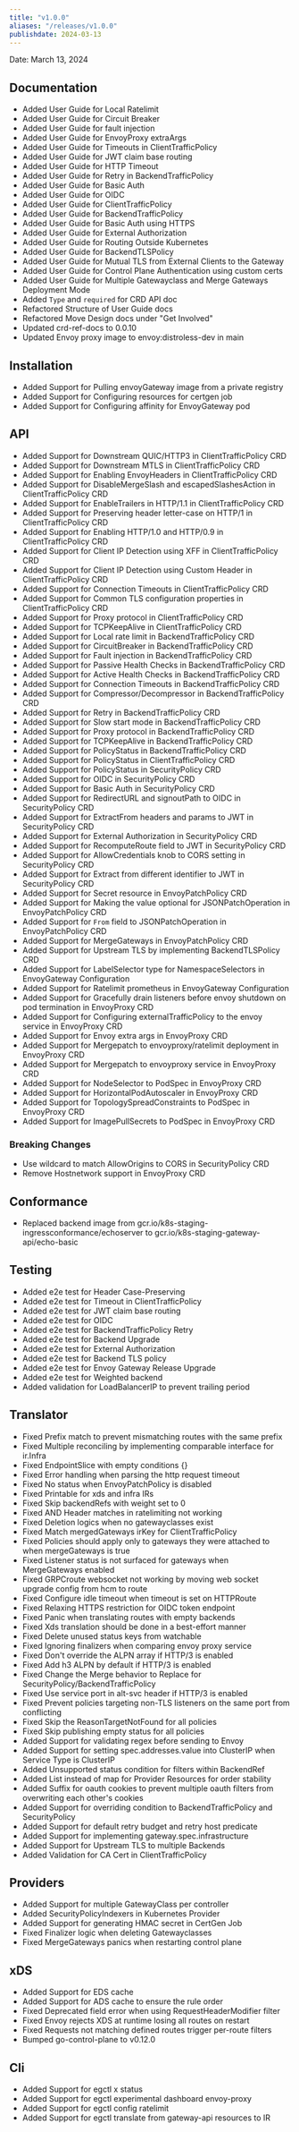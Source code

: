```yaml
---
title: "v1.0.0"
aliases: "/releases/v1.0.0"
publishdate: 2024-03-13
---
```


Date: March 13, 2024

## Documentation
- Added User Guide for Local Ratelimit
- Added User Guide for Circuit Breaker
- Added User Guide for fault injection
- Added User Guide for EnvoyProxy extraArgs
- Added User Guide for Timeouts in ClientTrafficPolicy
- Added User Guide for JWT claim base routing
- Added User Guide for HTTP Timeout
- Added User Guide for Retry in BackendTrafficPolicy
- Added User Guide for Basic Auth
- Added User Guide for OIDC
- Added User Guide for ClientTrafficPolicy
- Added User Guide for BackendTrafficPolicy
- Added User Guide for Basic Auth using HTTPS
- Added User Guide for External Authorization
- Added User Guide for Routing Outside Kubernetes
- Added User Guide for BackendTLSPolicy
- Added User Guide for Mutual TLS from External Clients to the Gateway
- Added User Guide for Control Plane Authentication using custom certs
- Added User Guide for Multiple Gatewayclass and Merge Gateways Deployment Mode
- Added `Type` and `required` for CRD API doc
- Refactored Structure of User Guide docs
- Refactored Move Design docs under "Get Involved"
- Updated crd-ref-docs to 0.0.10
- Updated Envoy proxy image to envoy:distroless-dev in main

## Installation
- Added Support for Pulling envoyGateway image from a private registry
- Added Support for Configuring resources for certgen job
- Added Support for Configuring affinity for EnvoyGateway pod

## API
- Added Support for Downstream QUIC/HTTP3 in ClientTrafficPolicy CRD
- Added Support for Downstream MTLS in ClientTrafficPolicy CRD
- Added Support for Enabling EnvoyHeaders in ClientTrafficPolicy CRD
- Added Support for DisableMergeSlash and escapedSlashesAction in ClientTrafficPolicy CRD
- Added Support for EnableTrailers in HTTP/1.1 in ClientTrafficPolicy CRD
- Added Support for Preserving header letter-case on HTTP/1 in ClientTrafficPolicy CRD
- Added Support for Enabling HTTP/1.0 and HTTP/0.9 in ClientTrafficPolicy CRD
- Added Support for Client IP Detection using XFF in ClientTrafficPolicy CRD
- Added Support for Client IP Detection using Custom Header in ClientTrafficPolicy CRD
- Added Support for Connection Timeouts in ClientTrafficPolicy CRD
- Added Support for Common TLS configuration properties in ClientTrafficPolicy CRD
- Added Support for Proxy protocol in ClientTrafficPolicy CRD
- Added Support for TCPKeepAlive in ClientTrafficPolicy CRD
- Added Support for Local rate limit in BackendTrafficPolicy CRD
- Added Support for CircuitBreaker in BackendTrafficPolicy CRD
- Added Support for Fault injection in BackendTrafficPolicy CRD
- Added Support for Passive Health Checks in BackendTrafficPolicy CRD
- Added Support for Active Health Checks in BackendTrafficPolicy CRD
- Added Support for Connection Timeouts in BackendTrafficPolicy CRD
- Added Support for Compressor/Decompressor in BackendTrafficPolicy CRD
- Added Support for Retry in BackendTrafficPolicy CRD
- Added Support for Slow start mode in BackendTrafficPolicy CRD
- Added Support for Proxy protocol in BackendTrafficPolicy CRD
- Added Support for TCPKeepAlive in BackendTrafficPolicy CRD
- Added Support for PolicyStatus in BackendTrafficPolicy CRD
- Added Support for PolicyStatus in ClientTrafficPolicy CRD
- Added Support for PolicyStatus in SecurityPolicy CRD
- Added Support for OIDC in SecurityPolicy CRD
- Added Support for Basic Auth in SecurityPolicy CRD
- Added Support for RedirectURL and signoutPath to OIDC in SecurityPolicy CRD
- Added Support for ExtractFrom headers and params to JWT in SecurityPolicy CRD
- Added Support for External Authorization in SecurityPolicy CRD
- Added Support for RecomputeRoute field to JWT in SecurityPolicy CRD
- Added Support for AllowCredentials knob to CORS setting in SecurityPolicy CRD
- Added Support for Extract from different identifier to JWT in SecurityPolicy CRD
- Added Support for Secret resource in EnvoyPatchPolicy CRD
- Added Support for Making the value optional for JSONPatchOperation in EnvoyPatchPolicy CRD
- Added Support for `From` field to JSONPatchOperation in EnvoyPatchPolicy CRD
- Added Support for MergeGateways in EnvoyPatchPolicy CRD
- Added Support for Upstream TLS by implementing BackendTLSPolicy CRD
- Added Support for LabelSelector type for NamespaceSelectors in EnvoyGateway Configuration
- Added Support for Ratelimit prometheus in EnvoyGateway Configuration
- Added Support for Gracefully drain listeners before envoy shutdown on pod termination in EnvoyProxy CRD
- Added Support for Configuring externalTrafficPolicy to the envoy service in EnvoyProxy CRD
- Added Support for Envoy extra args in EnvoyProxy CRD
- Added Support for Mergepatch to envoyproxy/ratelimit deployment in EnvoyProxy CRD
- Added Support for Mergepatch to envoyproxy service in EnvoyProxy CRD
- Added Support for NodeSelector to PodSpec in EnvoyProxy CRD
- Added Support for HorizontalPodAutoscaler in EnvoyProxy CRD
- Added Support for TopologySpreadConstraints to PodSpec in EnvoyProxy CRD
- Added Support for ImagePullSecrets to PodSpec in EnvoyProxy CRD

### Breaking Changes
- Use wildcard to match AllowOrigins to CORS in SecurityPolicy CRD
- Remove Hostnetwork support in EnvoyProxy CRD

## Conformance
- Replaced backend image from gcr.io/k8s-staging-ingressconformance/echoserver to gcr.io/k8s-staging-gateway-api/echo-basic

## Testing
- Added e2e test for Header Case-Preserving
- Added e2e test for Timeout in ClientTrafficPolicy
- Added e2e test for JWT claim base routing
- Added e2e test for OIDC
- Added e2e test for BackendTrafficPolicy Retry
- Added e2e test for Backend Upgrade
- Added e2e test for External Authorization
- Added e2e test for Backend TLS policy
- Added e2e test for Envoy Gateway Release Upgrade
- Added e2e test for Weighted backend
- Added validation for LoadBalancerIP to prevent trailing period

## Translator
- Fixed Prefix match to prevent mismatching routes with the same prefix
- Fixed Multiple reconciling by implementing comparable interface for ir.Infra
- Fixed EndpointSlice with empty conditions {}
- Fixed Error handling when parsing the http request timeout
- Fixed No status when EnvoyPatchPolicy is disabled
- Fixed Printable for xds and infra IRs
- Fixed Skip backendRefs with weight set to 0
- Fixed AND Header matches in ratelimiting not working
- Fixed Deletion logics when no gatewayclasses exist
- Fixed Match mergedGateways irKey for ClientTrafficPolicy
- Fixed Policies should apply only to gateways they were attached to when mergeGateways is true
- Fixed Listener status is not surfaced for gateways when MergeGateways enabled
- Fixed GRPCroute websocket not working by moving web socket upgrade config from hcm to route
- Fixed Configure idle timeout when timeout is set on HTTPRoute
- Fixed Relaxing HTTPS restriction for OIDC token endpoint
- Fixed Panic when translating routes with empty backends
- Fixed Xds translation should be done in a best-effort manner
- Fixed Delete unused status keys from watchable
- Fixed Ignoring finalizers when comparing envoy proxy service
- Fixed Don't override the ALPN array if HTTP/3 is enabled
- Fixed Add h3 ALPN by default if HTTP/3 is enabled
- Fixed Change the Merge behavior to Replace for SecurityPolicy/BackendTrafficPolicy
- Fixed Use service port in alt-svc header if HTTP/3 is enabled
- Fixed Prevent policies targeting non-TLS listeners on the same port from conflicting
- Fixed Skip the ReasonTargetNotFound for all policies
- Fixed Skip publishing empty status for all policies
- Added Support for validating regex before sending to Envoy
- Added Support for setting spec.addresses.value into ClusterIP when Service Type is ClusterIP
- Added Unsupported status condition for filters within BackendRef
- Added List instead of map for Provider Resources for order stability
- Added Suffix for oauth cookies to prevent multiple oauth filters from overwriting each other's cookies
- Added Support for overriding condition to BackendTrafficPolicy and SecurityPolicy
- Added Support for default retry budget and retry host predicate
- Added Support for implementing gateway.spec.infrastructure
- Added Support for Upstream TLS to multiple Backends
- Added Validation for CA Cert in ClientTrafficPolicy

## Providers
- Added Support for multiple GatewayClass per controller
- Added SecurityPolicyIndexers in Kubernetes Provider
- Added Support for generating HMAC secret in CertGen Job
- Fixed Finalizer logic when deleting Gatewayclasses
- Fixed MergeGateways panics when restarting control plane

## xDS
- Added Support for EDS cache
- Added Support for ADS cache to ensure the rule order
- Fixed Deprecated field error when using RequestHeaderModifier filter
- Fixed Envoy rejects XDS at runtime losing all routes on restart
- Fixed Requests not matching defined routes trigger per-route filters
- Bumped go-control-plane to v0.12.0

## Cli
- Added Support for egctl x status
- Added Support for egctl experimental dashboard envoy-proxy
- Added Support for egctl config ratelimit
- Added Support for egctl translate from gateway-api resources to IR

